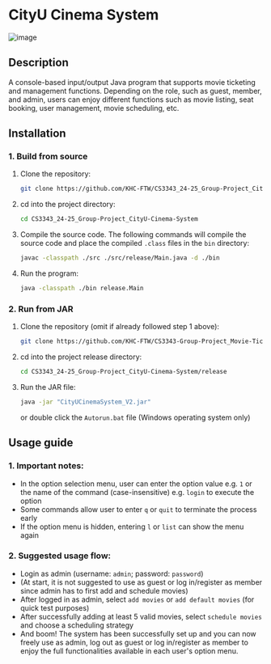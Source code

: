 
# CityU Cinema System
![image](https://github.com/user-attachments/assets/fd4165cb-36f4-44e0-9e3b-bc2323b09b23)

## Description
A console-based input/output Java program that supports movie ticketing and management functions. Depending on the role, such as guest, member, and admin, users can enjoy different functions such as movie listing, seat booking, user management, movie scheduling, etc.

## Installation

### 1. Build from source

1. Clone the repository:
   ```sh
   git clone https://github.com/KHC-FTW/CS3343_24-25_Group-Project_CityU-Cinema-System.git
   ```

2. cd into the project directory:
   ```sh
   cd CS3343_24-25_Group-Project_CityU-Cinema-System
   ```

3. Compile the source code. The following commands will compile the source code and place the compiled `.class` files in the `bin` directory:
   ```sh
   javac -classpath ./src ./src/release/Main.java -d ./bin
   ```

4. Run the program:
   ```sh
   java -classpath ./bin release.Main
   ```

### 2. Run from JAR

1. Clone the repository (omit if already followed step 1 above):
   ```sh
   git clone https://github.com/KHC-FTW/CS3343-Group-Project_Movie-Ticketing-and-Management-System.git
   ```

2. cd into the project release directory:
   ```sh
   cd CS3343_24-25_Group-Project_CityU-Cinema-System/release
   ```

3. Run the JAR file:
   ```sh
   java -jar "CityUCinemaSystem_V2.jar"
   ```
   or double click the `Autorun.bat` file (Windows operating system only)

## Usage guide

### 1. Important notes:
- In the option selection menu, user can enter the option value e.g. `1` or the name of the command (case-insensitive) e.g. `login` to execute the option
- Some commands allow user to enter `q` or `quit` to terminate the process early
- If the option menu is hidden, entering `l` or `list` can show the menu again

### 2. Suggested usage flow:
- Login as admin (username: `admin`; password: `password`)
- (At start, it is not suggested to use as guest or log in/register as member since admin has to first add and schedule movies)
- After logged in as admin, select `add movies` or `add default movies` (for quick test purposes)
- After successfully adding at least 5 valid movies, select `schedule movies` and choose a scheduling strategy
- And boom! The system has been successfully set up and you can now freely use as admin, log out as guest or log in/register as member to enjoy the full functionalities available in each user's option menu.

